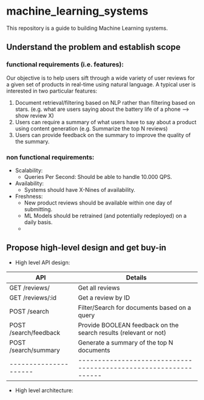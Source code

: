 # machine_learning_systems

This repository is a guide to building Machine Learning systems.

## Understand the problem and establish scope

### functional requirements (i.e. features):

Our objective is to help users sift through a wide variety of user reviews for a given set of products in real-time using natural language. A typical user is interested in two particular features:

1. Document retrieval/filtering based on NLP rather than filtering based on stars. (e.g. what are users saying about the battery life of a phone --> show review X)
2. Users can require a summary of what users have to say about a product using content generation (e.g. Summarize the top N reviews)
3. Users can provide feedback on the summary to improve the quality of the summary.

### non functional requirements:

- Scalability:
  - Queries Per Second: Should be able to handle 10.000 QPS.
- Availability:
  - Systems should have X-Nines of availability.
- Freshness:
  - New product reviews should be available within one day of submitting.
  - ML Models should be retrained (and potentially redeployed) on a daily basis.
  -

## Propose high-level design and get buy-in

- High level API design:

| API                   | Details                                                          |
| --------------------- | ---------------------------------------------------------------- |
| GET /reviews/         | Get all reviews                                                  |
| GET /reviews/:id      | Get a review by ID                                               |
| POST /search          | Filter/Search for documents based on a query                     |
| POST /search/feedback | Provide BOOLEAN feedback on the search results (relevant or not) |
| POST /search/summary  | Generate a summary of the top N documents                        |
| --------------------- | ---------------------------------------------------------------- |

- High level architecture:

